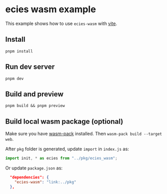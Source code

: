 # ecies wasm example

This example shows how to use `ecies-wasm` with [vite](https://vitejs.dev/).

## Install

`pnpm install`

## Run dev server

`pnpm dev`

## Build and preview

`pnpm build && pnpm preview`

## Build local wasm package (optional)

Make sure you have [wasm-pack](https://rustwasm.github.io/wasm-pack/installer/) installed. Then `wasm-pack build --target web`.

After `pkg` folder is generated, update `import` in `index.js` as:

```ts
import init, * as ecies from "../pkg/ecies_wasm";
```

Or update `package.json` as:

```json
  "dependencies": {
    "ecies-wasm": "link:../pkg"
  },
```
